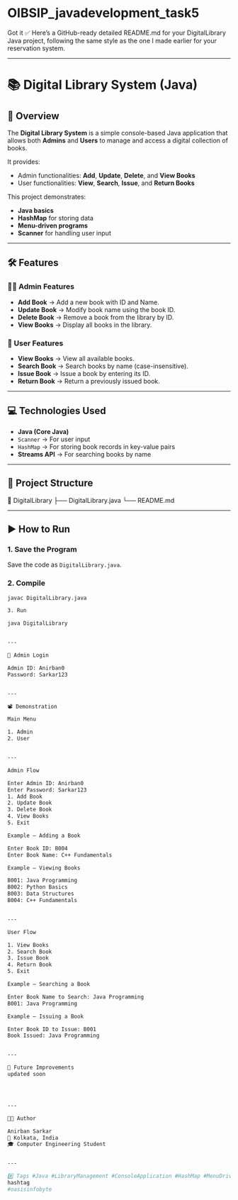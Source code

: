 # OIBSIP_javadevelopment_task5
Got it ✅
Here’s a GitHub-ready detailed README.md for your DigitalLibrary Java project, following the same style as the one I made earlier for your reservation system.


---

# 📚 Digital Library System (Java)

## 📌 Overview
The **Digital Library System** is a simple console-based Java application that allows both **Admins** and **Users** to manage and access a digital collection of books.  

It provides:
- Admin functionalities: **Add**, **Update**, **Delete**, and **View Books**
- User functionalities: **View**, **Search**, **Issue**, and **Return Books**

This project demonstrates:
- **Java basics**
- **HashMap** for storing data
- **Menu-driven programs**
- **Scanner** for handling user input

---

## 🛠 Features

### 👨‍💼 Admin Features
- **Add Book** → Add a new book with ID and Name.
- **Update Book** → Modify book name using the book ID.
- **Delete Book** → Remove a book from the library by ID.
- **View Books** → Display all books in the library.

### 👤 User Features
- **View Books** → View all available books.
- **Search Book** → Search books by name (case-insensitive).
- **Issue Book** → Issue a book by entering its ID.
- **Return Book** → Return a previously issued book.

---

## 💻 Technologies Used
- **Java (Core Java)**
- `Scanner` → For user input
- `HashMap` → For storing book records in key-value pairs
- **Streams API** → For searching books by name

---

## 📂 Project Structure

📁 DigitalLibrary ├── DigitalLibrary.java └── README.md

---

## ▶️ How to Run

### 1. Save the Program
Save the code as `DigitalLibrary.java`.

### 2. Compile
```bash
javac DigitalLibrary.java

3. Run

java DigitalLibrary


---

🔑 Admin Login

Admin ID: Anirban0
Password: Sarkar123


---

📽 Demonstration

Main Menu

1. Admin
2. User


---

Admin Flow

Enter Admin ID: Anirban0
Enter Password: Sarkar123
1. Add Book
2. Update Book
3. Delete Book
4. View Books
5. Exit

Example — Adding a Book

Enter Book ID: B004
Enter Book Name: C++ Fundamentals

Example — Viewing Books

B001: Java Programming
B002: Python Basics
B003: Data Structures
B004: C++ Fundamentals


---

User Flow

1. View Books
2. Search Book
3. Issue Book
4. Return Book
5. Exit

Example — Searching a Book

Enter Book Name to Search: Java Programming
B001: Java Programming

Example — Issuing a Book

Enter Book ID to Issue: B001
Book Issued: Java Programming


---

🔮 Future Improvements
updated soon




---

👨‍💻 Author

Anirban Sarkar
📍 Kolkata, India
🎓 Computer Engineering Student


---

#️⃣ Tags #Java #LibraryManagement #ConsoleApplication #HashMap #MenuDrivenProgram #JavaBasics #CoreJava
hashtag
#oasisinfobyte
